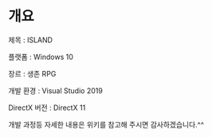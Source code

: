 # 개요

제목 : ISLAND

플랫폼 : Windows 10

장르 : 생존 RPG

개발 환경 : Visual Studio 2019

DirectX 버전 : DirectX 11

개발 과정등 자세한 내용은 위키를 참고해 주시면 감사하겠습니다.^^
